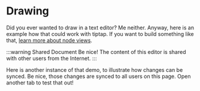 # Drawing

Did you ever wanted to draw in a text editor? Me neither. Anyway, here is an example how that could work with tiptap. If you want to build something like that, [learn more about node views](/guide/node-views).

:::warning Shared Document
Be nice! The content of this editor is shared with other users from the Internet.
:::

<demo name="Examples/Drawing" :show-source="false" />

Here is another instance of that demo, to illustrate how changes can be synced. Be nice, those changes are synced to all users on this page. Open another tab to test that out!

<demo name="Examples/Drawing" />
